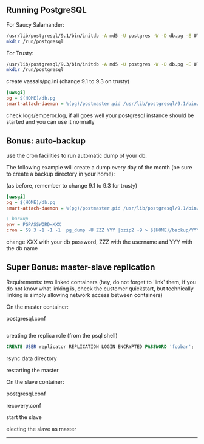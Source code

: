 Running PostgreSQL
------------------

For Saucy Salamander:

```sh
/usr/lib/postgresql/9.1/bin/initdb -A md5 -U postgres -W -D db.pg -E UTF-8
mkdir /run/postgresql
```

For Trusty:

```sh
/usr/lib/postgresql/9.3/bin/initdb -A md5 -U postgres -W -D db.pg -E UTF-8
mkdir /run/postgresql
```


create vassals/pg.ini (change 9.1 to 9.3 on trusty)

```ini
[uwsgi]
pg = $(HOME)/db.pg
smart-attach-daemon = %(pg)/postmaster.pid /usr/lib/postgresql/9.1/bin/postgres -D %(pg)
```

check logs/emperor.log, if all goes well your postgresql instance should be started and you can use it normally

Bonus: auto-backup
------------------

use the cron facilities to run automatic dump of your db.

The following example will create a dump every day of the month (be sure to create a backup directory in your home):

(as before, remember to change 9.1 to 9.3 for trusty)

```ini
[uwsgi]
pg = $(HOME)/db.pg
smart-attach-daemon = %(pg)/postmaster.pid /usr/lib/postgresql/9.1/bin/postgres -D %(pg)

; backup
env = PGPASSWORD=XXX
cron = 59 3 -1 -1 -1  pg_dump -U ZZZ YYY |bzip2 -9 > $(HOME)/backup/YYY_`date +"%%d"`.sql.bz2
```

change XXX with your db password, ZZZ with the username and YYY with the db name

Super Bonus: master-slave replication
-------------------------------------

Requirements: two linked containers (hey, do not forget to 'link' them, if you do not know what linking is, check the customer quickstart, but technically linking is simply allowing network access between containers)

On the master container:

postgresql.conf

```

```

creating the replica role (from the psql shell)


```sql
CREATE USER replicator REPLICATION LOGIN ENCRYPTED PASSWORD 'foobar';
```

rsync data directory

restarting the master

On the slave container:

postgresql.conf

recovery.conf

start the slave

electing the slave as master
****************************


